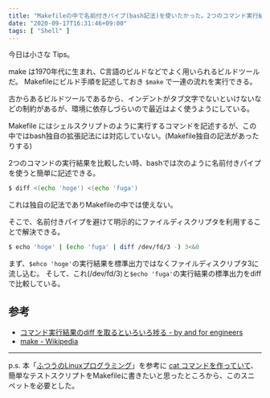```yaml
---
title: "Makefileの中で名前付きパイプ(bash記法)を使いたかった。2つのコマンド実行結果を比較する。"
date: "2020-09-17T16:31:46+09:00"
tags: [ "Shell" ]
---
```


今日は小さな Tips。

make は1970年代に生まれ、C言語のビルドなどでよく用いられるビルドツールだ。
Makefileにビルド手順を記述しておき `$make` で一連の流れを実行できる。

古からあるビルドツールであるから、インデントがタブ文字でないといけないなどの制約があるが、環境に依存しづらいので最近はよく使うようにしている。

Makefile にはシェルスクリプトのように実行するコマンドを記述するが、この中ではbash独自の拡張記法には対応していない。(Makefile独自の記法があったりする)

2つのコマンドの実行結果を比較したい時、bashでは次のように名前付きパイプを使うと簡単に記述できる。

```sh
$ diff <(echo 'hoge') <(echo 'fuga')
```

これは独自の記法でありMakefileの中では使えない。

そこで、名前付きパイプを避けて明示的にファイルディスクリプタを利用することで解決できる。

```sh
$ echo 'hoge' | (echo 'fuga' | diff /dev/fd/3 -) 3<&0
```

まず、`$ehco 'hoge'`の実行結果を標準出力ではなくファイルディスクリプタ3に流し込む。
そして、これ(/dev/fd/3)と`$echo 'fuga'`の実行結果の標準出力をdiffで比較している。

## 参考

- [コマンド実行結果のdiff を取るといろいろ捗る - by and for engineers](https://yulii.github.io/diff-command-tips-20150627.html)
- [make - Wikipedia](https://ja.wikipedia.org/wiki/Make)

---

p.s. 本「[ふつうのLinuxプログラミング](https://www.amazon.co.jp/dp/B075ST51Y5/ref=dp-kindle-redirect?_encoding=UTF8&btkr=1)」を参考に [cat コマンドを作っていて](https://github.com/basd4g/cat)、簡単なテストスクリプトをMakefileに書きたいと思ったところから、このスニペットを必要とした。

